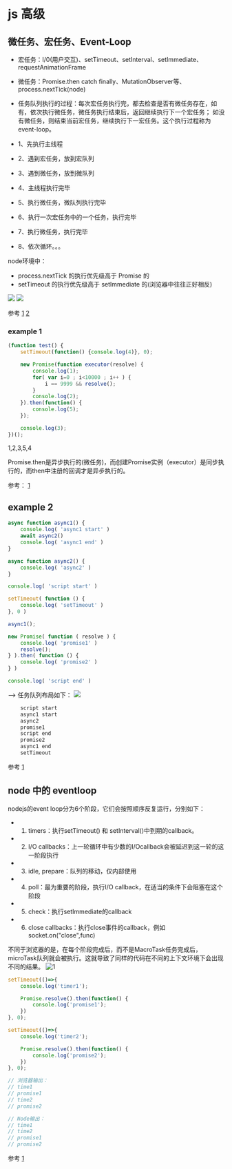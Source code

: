 # js 高级

## 微任务、宏任务、Event-Loop

- 宏任务：I/0(用户交互)、setTimeout、setInterval、setImmediate、requestAnimationFrame
- 微任务：Promise.then catch finally、MutationObserver等、process.nextTick(node)
- 任务队列执行的过程：每次宏任务执行完，都去检查是否有微任务存在，如有，依次执行微任务，微任务执行结束后，返回继续执行下一个宏任务；
如没有微任务，则结束当前宏任务，继续执行下一宏任务。这个执行过程称为event-loop。

- 1、先执行主线程
- 2、遇到宏任务，放到宏队列
- 3、遇到微任务，放到微队列
- 4、主线程执行完毕
- 5、执行微任务，微队列执行完毕
- 6、执行一次宏任务中的一个任务，执行完毕
- 7、执行微任务，执行完毕
- 8、依次循环。。。

node环境中：
- process.nextTick 的执行优先级高于 Promise 的
- setTimeout 的执行优先级高于 setImmediate 的(浏览器中往往正好相反)

![](https://image-static.segmentfault.com/402/025/4020255170-59bc9e1671029)
![](https://user-gold-cdn.xitu.io/2019/1/5/1681c75cd2176add?imageView2/0/w/1280/h/960/format/webp/ignore-error/1)

参考
[1](https://juejin.im/post/5bee24866fb9a049f361ad15)
[2](https://juejin.im/post/5c36b3b0f265da611f07e409)

### example 1
```js
(function test() {
    setTimeout(function() {console.log(4)}, 0);

    new Promise(function executor(resolve) {
        console.log(1);
        for( var i=0 ; i<10000 ; i++ ) {
            i == 9999 && resolve();
        }
        console.log(2);
    }).then(function() {
        console.log(5);
    });

    console.log(3);
})();
```

1,2,3,5,4

Promise.then是异步执行的(微任务)，而创建Promise实例（executor）是同步执行的，而then中注册的回调才是异步执行的。

参考：
[1](https://juejin.im/post/5b73d7a6518825610072b42b)

## example 2
```js
async function async1() {
    console.log( 'async1 start' )
    await async2()
    console.log( 'async1 end' )
}

async function async2() {
    console.log( 'async2' )
}

console.log( 'script start' )

setTimeout( function () {
    console.log( 'setTimeout' )
}, 0 )

async1();

new Promise( function ( resolve ) {
    console.log( 'promise1' )
    resolve();
} ).then( function () {
    console.log( 'promise2' )
} )

console.log( 'script end' )
```
-->
任务队列布局如下：
![](https://user-gold-cdn.xitu.io/2019/1/16/168570e33c19cb92?w=1958&h=262&f=png&s=137573)

```bash
    script start
    async1 start
    async2
    promise1
    script end
    promise2
    async1 end
    setTimeout
```

参考 
[1](https://segmentfault.com/a/1190000017224799)

## node 中的 eventloop
nodejs的event loop分为6个阶段，它们会按照顺序反复运行，分别如下：
- 1. timers：执行setTimeout() 和 setInterval()中到期的callback。
- 2. I/O callbacks：上一轮循环中有少数的I/Ocallback会被延迟到这一轮的这一阶段执行
- 3. idle, prepare：队列的移动，仅内部使用
- 4. poll：最为重要的阶段，执行I/O callback，在适当的条件下会阻塞在这个阶段
- 5. check：执行setImmediate的callback
- 6. close callbacks：执行close事件的callback，例如socket.on("close",func)

不同于浏览器的是，在每个阶段完成后，而不是MacroTask任务完成后，microTask队列就会被执行。这就导致了同样的代码在不同的上下文环境下会出现不同的结果。
![1](https://images2018.cnblogs.com/blog/1112801/201804/1112801-20180403204200761-655432817.png)

```js
setTimeout(()=>{
    console.log('timer1');

    Promise.resolve().then(function() {
        console.log('promise1');
    })
}, 0);

setTimeout(()=>{
    console.log('timer2');

    Promise.resolve().then(function() {
        console.log('promise2');
    })
}, 0);

// 浏览器输出：
// time1
// promise1
// time2
// promise2

// Node输出：
// time1
// time2
// promise1
// promise2
```

参考
[1](https://www.cnblogs.com/xuzhudong/p/8711069.html)